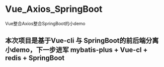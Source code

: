 # Vue_Axios_SpringBoot
Vue整合Axios整合SpringBoot的小demo

## 本次项目是基于Vue-cli 与 SpringBoot的前后端分离小demo，下一步进军 mybatis-plus + Vue-cl + redis + SpringBoot

